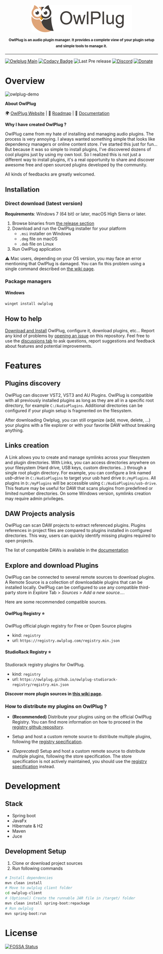  
<p align="center">
<img src="doc/owlplug-logo.png">
</p>
<p align="center">
<sup>
<b>OwlPlug is an audio plugin manager. It provides a complete view of your plugin setup and simple tools to manage it.</b>
</sup>
</p>

---

[![Owlplug Main](https://github.com/DropSnorz/OwlPlug/actions/workflows/main.yml/badge.svg)](https://github.com/DropSnorz/OwlPlug/actions/workflows/main.yml)
[![Codacy Badge](https://api.codacy.com/project/badge/Grade/e6b8ee875daa4f74b5bf1cc8fee6df63)](https://www.codacy.com?utm_source=github.com&amp;utm_medium=referral&amp;utm_content=DropSnorz/OwlPlug&amp;utm_campaign=Badge_Grade_Dashboard)
![Last Pre release](https://img.shields.io/github/release-date/dropsnorz/owlplug.svg)
[![Discord](https://img.shields.io/badge/chat-on%20discord-%237289DA.svg)](https://discord.gg/nEdHAMB)
[![Donate](https://img.shields.io/badge/donate-%E2%99%A5-%23253b80)](https://www.paypal.com/donate?hosted_button_id=7MJGDTQXAPJ22)


# Overview

![owlplug-demo](http://dropsnorz.com/projects/owlplug/owlplug.gif)


**About OwlPlug**


:earth_africa: [OwlPlug Website](https://owlplug.com) | :pushpin: [Roadmap](https://owlplug.com/roadmap) | :page_facing_up: [Documentation](https://github.com/Dropsnorz/OwlPlug/wiki)

**Why I have created OwlPlug ?** 

OwlPlug came from my hate of installing and managing audio plugins. The process is very annoying. I always wanted something simple that looks like dependency managers or online content store. I've started this just for fun... But because it was so simple to install plugins, I've discovered dozens of cool plugins just by using my own tool. So I realized this is not just a different way to install plugins, it's a real opportunity to share and discover awesome free and open sourced plugins developed by the community. 

All kinds of feedbacks are greatly welcomed.

## Installation

### Direct download (latest version)

**Requirements**: Windows 7 (64 bit) or later, macOS High Sierra or later.

1. Browse binaries from [the release section](http://github.com/dropsnorz/owlplug/releases)
2. Download and run the OwlPlug installer for your platform
    * `.msi` installer on Windows
    * `.dmg` file on macOS
    * `.deb` file on Linux
3. Run OwlPlug application

:warning: Mac users, depending on your OS version, you may face an error mentioning that OwlPlug is damaged. You can fix this problem using a single command described on [the wiki page](https://github.com/DropSnorz/OwlPlug/wiki/Troubleshooting).

### Package managers

#### Windows

```sh
winget install owlplug
```


## How to help

[Download and Install](https://github.com/DropSnorz/OwlPlug/releases) OwlPlug, configure it, download plugins, etc... Report any kind of problems by [opening an issue](https://github.com/DropSnorz/OwlPlug/issues) on this repository. Feel free to use the [discussions tab](https://github.com/DropSnorz/OwlPlug/discussions) to ask questions, report suggestions and feedback about features and potential improvements.

# Features

## Plugins discovery

OwlPlug can discover VST2, VST3 and AU Plugins. OwlPlug is compatible with all previously installed plugins as long as they are all in a specific root directory, for example `C:/AudioPlugins`. Additional directories can be configured if your plugin setup is fragmented on the filesystem.

After downloading Owlplug, you can still organize (add, move, delete, ...) your plugins with a file explorer or with your favorite DAW without breaking anything.  

## Links creation

A Link allows you to create and manage symlinks across your filesystem and plugin directories. With Links, you can access directories anywhere on your filesystem (Hard drive, USB keys, custom directories...) through a single root plugin directory. For example, you can configure a link named *usb-drive* in `C:/AudioPlugins` to target your usb hard drive `D:/myPlugins`. All plugins in `D:/myPlugins` will be accessible using `C:/AudioPlugins/usb-drive`. This feature may be useful for DAW that scans plugins from predefined or limited number directories. On some Windows version, symlinks creation may require admin privileges.

## DAW Projects analysis

OwlPlug can scan DAW projects to extract referenced plugins. Plugins references in project files are compared to plugins installed in configured directories. This way, users can quickly identify missing plugins required to open projects.

The list of compatible DAWs is available in the [documentation](https://github.com/DropSnorz/OwlPlug/wiki/Projects-and-DAW-Support)

## Explore and download Plugins

OwlPlug can be connected to several remote sources to download plugins. A Remote Source is a collection of downloadable plugins that can be installed locally. OwlPlug can be configured to use any compatible third-party store in *Explore* Tab > *Sources* > *Add a new source...*.

Here are some recommended compatible sources.

#### OwlPlug Registry ⭐ 

OwlPlug official plugin registry for Free or Open Source plugins
* kind: `registry`
* url: `https://registry.owlplug.com/registry.min.json`

#### StudioRack Registry ⭐ 

Studiorack registry plugins for OwlPlug.
* kind: `registry`
* url: `https://owlplug.github.io/owlplug-studiorack-registry/registry.min.json` 

**Discover more plugin sources in [this wiki page](https://github.com/DropSnorz/OwlPlug/wiki/Remote-plugin-sources).**

### How to distribute my plugins on OwlPlug ?

* **(Recommended)** Distribute your plugins using on the official OwlPlug Registry. You can find more information on how to proceed in the [registry github repository](https://github.com/OwlPlug/owlplug-registry).

* Setup and host a custom remote source to distribute multiple plugins, following the [registry specification](https://github.com/OwlPlug/owlplug-registry/blob/master/doc/Registry-specification.md).

* *(Deprecated)* Setup and host a custom remote source to distribute multiple plugins, following the store specification. The store specification is not actively maintained, you should use the [registry specification](https://github.com/OwlPlug/owlplug-registry/blob/master/doc/Registry-specification.md) instead.


# Development

## Stack

* Spring boot
* JavaFx
* Hibernate & H2
* Maven
* Juce


## Development Setup

1. Clone or download project sources
2. Run following commands
```sh
# Install dependencies
mvn clean install
# Move to owlplug client folder
cd owlplug-client
# (Optional) Create the runnable JAR file in /target/ folder
mvn clean install spring-boot:repackage
# Run owlplug
mvn spring-boot:run
```

# License

[![FOSSA Status](https://app.fossa.com/api/projects/git%2Bgithub.com%2FDropSnorz%2FOwlPlug.svg?type=large)](https://app.fossa.com/projects/git%2Bgithub.com%2FDropSnorz%2FOwlPlug?ref=badge_large)
